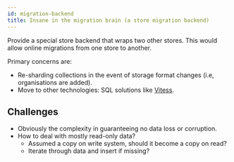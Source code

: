 ```yaml
---
id: migration-backend
title: Insane in the migration brain (a store migration backend)
---
```


Provide a special store backend that wraps two other stores.
This would allow online migrations from one store to another.

Primary concerns are:

  * Re-sharding collections in the event of storage format changes (i.e, organisations are added).
  * Move to other technologies: SQL solutions like [Vitess](https://vitess.io/).


## Challenges

  * Obviously the complexity in guaranteeing no data loss or corruption.
  * How to deal with mostly read-only data?
    * Assumed a copy on write system, should it become a copy on read?
    * Iterate through data and insert if missing?
